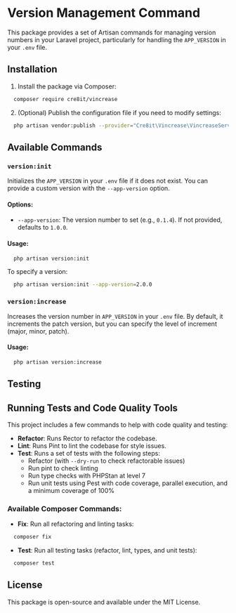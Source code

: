 
# Version Management Command

This package provides a set of Artisan commands for managing version numbers in your Laravel project, particularly for handling the `APP_VERSION` in your `.env` file.

## Installation

1. Install the package via Composer:

```bash
  composer require cre8it/vincrease
```

2. (Optional) Publish the configuration file if you need to modify settings:

```bash
  php artisan vendor:publish --provider="Cre8it\Vincrease\VincreaseServiceProvider"
```

## Available Commands

### `version:init`

Initializes the `APP_VERSION` in your `.env` file if it does not exist. You can provide a custom version with the `--app-version` option.

#### Options:
- `--app-version`: The version number to set (e.g., `0.1.4`). If not provided, defaults to `1.0.0`.

#### Usage:

```bash
  php artisan version:init
```

To specify a version:

```bash
  php artisan version:init --app-version=2.0.0
```

### `version:increase`

Increases the version number in `APP_VERSION` in your `.env` file. By default, it increments the patch version, but you can specify the level of increment (major, minor, patch).

#### Usage:

```bash
  php artisan version:increase
```

## Testing

## Running Tests and Code Quality Tools

This project includes a few commands to help with code quality and testing:

- **Refactor**: Runs Rector to refactor the codebase.
- **Lint**: Runs Pint to lint the codebase for style issues.
- **Test**: Runs a set of tests with the following steps:
   - Refactor (with `--dry-run` to check refactorable issues)
   - Run pint to check linting
   - Run type checks with PHPStan at level 7
   - Run unit tests using Pest with code coverage, parallel execution, and a minimum coverage of 100%

### Available Composer Commands:

- **Fix**: Run all refactoring and linting tasks:
```bash
  composer fix
```

- **Test**: Run all testing tasks (refactor, lint, types, and unit tests):

```bash
  composer test
```

## License

This package is open-source and available under the MIT License.
